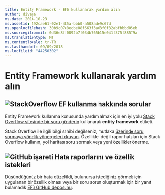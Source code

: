 ```yaml
---
title: Entity Framework - EF6 kullanarak yardım alın
author: divega
ms.date: 2016-10-23
ms.assetid: 592cae61-02e1-485a-bbb0-a508ade9c67d
ms.openlocfilehash: 30b9c07e8ecbe08f663f3ad3f0f32abfbbbd05eb
ms.sourcegitcommit: 0d36e8ff0892b7f034b765b15e041f375f88579a
ms.translationtype: MT
ms.contentlocale: tr-TR
ms.lasthandoff: 09/09/2018
ms.locfileid: "44250302"
---
```

# <a name="get-help-using-entity-framework"></a>Entity Framework kullanarak yardım alın
## <a name="stackoverflowef6mediastackoverflowpng-questions-about-using-ef"></a>![StackOverflow](~/ef6/media/stackoverflow.png) EF kullanma hakkında sorular  

Entity Framework kullanma konusunda yardım almak için en iyi yolu [Stack Overflow sitesinde bir soru gönderin](http://stackoverflow.com/questions/ask) kullanarak **entity framework** etiketi.  

Stack Overflow ile ilgili bilgi sahibi değilseniz, mutlaka [üzerinde soru sormaya yönelik yönergeleri okuyun](http://stackoverflow.com/help/asking). Özellikle, değil rapor hataları için Stack Overflow kullanın, yol haritası soru sormak veya yeni özellikler önerme.  

## <a name="github-markef6mediagithub-mark-32pxpng-bug-reports-and-feature-requests"></a>![GitHub işareti](~/ef6/media/github-mark-32px.png) Hata raporlarını ve özellik istekleri  

Düşündüğünüz bir hata düzeltildi, bulunursa istediğiniz görmek için uygulanan bir özellik olması veya bir soru sorun oluşturmak için bir yanıt bulamadık [EF6 GitHub deposunu](https://github.com/aspnet/EntityFramework6/issues).
